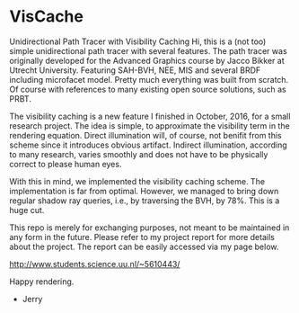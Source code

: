 # VisCache
Unidirectional Path Tracer with Visibility Caching
Hi, this is a (not too) simple unidirectional path tracer with several features. The path tracer was originally developed for the Advanced Graphics course by Jacco Bikker at Utrecht University. Featuring SAH-BVH, NEE, MIS and several BRDF including microfacet model. Pretty much everything was built from scratch. Of course with references to many existing open source solutions, such as PRBT.

The visibility caching is a new feature I finished in October, 2016, for a small research project. The idea is simple, to approximate the visibility term in the rendering equation. Direct illumination will, of course, not benifit from this scheme since it introduces obvious artifact. Indirect illumination, according to many research, varies smoothly and does not have to be physically correct to please human eyes.

With this in mind, we implemented the visibility caching scheme. The implementation is far from optimal. However, we managed to bring down regular shadow ray queries, i.e., by traversing the BVH, by 78%. This is a huge cut.

This repo is merely for exchanging purposes, not meant to be maintained in any form in the future. Please refer to my project report for more details about the project. The report can be easily accessed via my page below.

http://www.students.science.uu.nl/~5610443/

Happy rendering.

- Jerry
